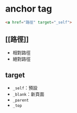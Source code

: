 # anchor tag
```html
<a href="路徑" target="_self">
```

## [[路徑]]
- 相對路徑
- 絕對路徑

## target
- `_self`：預設
- `_blank`：新頁面
- `_parent`
- `_top`
